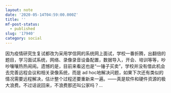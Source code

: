 ```yaml
---
layout: note
date: '2020-05-14T04:59:00.000Z'
title: ''
mf-post-status:
  - published
slug: '17940'
category: social
---
```

因为疫情研究生复试都改为采用学信网的系统网上面试，学校一番折腾，出翻倍的题目，学习面试系统，网络、录像录音设备配置，数据导入，开会、培训等等，吵吵嚷嚷热热闹闹。遗憾的是，目前来看这也是“一锤子买卖”，学校并没有借此机会去完善远程会议和相关录像系统，而是 ad hoc地解决问题，如果下次还有类似的情况需要远程解决，估计整个过程还要重新来一遍。——真是软件和硬件资源的极大浪费。不过话说回来，不浪费那还叫公家吗？…
